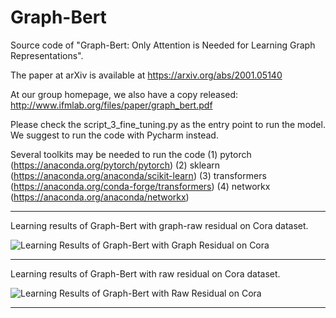 # Graph-Bert
Source code of "Graph-Bert: Only Attention is Needed for Learning Graph Representations". 

The paper at arXiv is available at https://arxiv.org/abs/2001.05140

At our group homepage, we also have a copy released: http://www.ifmlab.org/files/paper/graph_bert.pdf

Please check the script_3_fine_tuning.py as the entry point to run the model. 
We suggest to run the code with Pycharm instead.

Several toolkits may be needed to run the code
(1) pytorch (https://anaconda.org/pytorch/pytorch)
(2) sklearn (https://anaconda.org/anaconda/scikit-learn) 
(3) transformers (https://anaconda.org/conda-forge/transformers) 
(4) networkx (https://anaconda.org/anaconda/networkx) 

************************************************************************************************

Learning results of Graph-Bert with graph-raw residual on Cora dataset.

![Learning Results of Graph-Bert with Graph Residual on Cora](./cora_graph_residual_k_7.png)


************************************************************************************************

Learning results of Graph-Bert with raw residual on Cora dataset.

![Learning Results of Graph-Bert with Raw Residual on Cora](./cora_raw_residual_k_7.png)

************************************************************************************************
